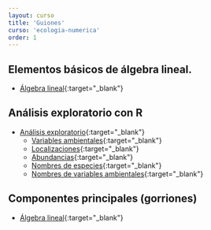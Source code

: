 ```yaml
---
layout: curso
title: 'Guiones'
curso: 'ecologia-numerica'
order: 1
---
```


## Elementos básicos de álgebra lineal.

* [Álgebra lineal](./guiones/algebra_lineal.html){:target="_blank"}

## Análisis exploratorio con R

* [Análisis exploratorio](./guiones/ecologiaPeces.html){:target="_blank"}
   - [Variables ambientales](./bases_datos/ambientales.xlsx){:target="_blank"}
   - [Localizaciones](./bases_datos/localidades.xlsx){:target="_blank"}
   - [Abundancias](./bases_datos/peces.xlsx){:target="_blank"}
   - [Nombres de especies](./bases_datos/nombresdeespecies.xlsx){:target="_blank"}
   - [Nombres de variables ambientales](./bases_datos/Nombresdevariablesambientales.xlsx){:target="_blank"}

## Componentes principales (gorriones)

* [Álgebra lineal](./guiones/gorriones.html){:target="_blank"}
